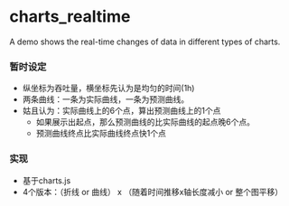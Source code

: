 # charts_realtime
A demo shows the real-time changes of data in different types of charts.

### 暂时设定
- 纵坐标为吞吐量，横坐标先认为是均匀的时间(1h)
- 两条曲线：一条为实际曲线，一条为预测曲线。
- 姑且认为：实际曲线上的6个点，算出预测曲线上的1个点
    - 如果展示出起点，那么预测曲线的比实际曲线的起点晚6个点。
    - 预测曲线终点比实际曲线终点快1个点

### 实现
- 基于charts.js
- 4个版本：（折线 or 曲线） x （随着时间推移x轴长度减小 or 整个图平移）
